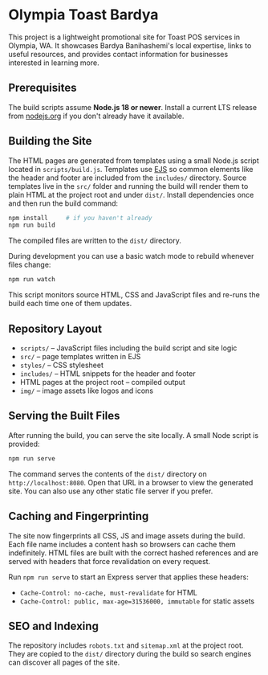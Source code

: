 # Olympia Toast Bardya

This project is a lightweight promotional site for Toast POS services in Olympia, WA. It showcases Bardya Banihashemi's local expertise, links to useful resources, and provides contact information for businesses interested in learning more.

## Prerequisites

The build scripts assume **Node.js 18 or newer**. Install a current LTS release from [nodejs.org](https://nodejs.org/) if you don't already have it available.

## Building the Site

The HTML pages are generated from templates using a small Node.js script located
in `scripts/build.js`. Templates use [EJS](https://ejs.co/) so common elements
like the header and footer are included from the `includes/` directory. Source
templates live in the `src/` folder and running the build will render them to
plain HTML at the project root and under `dist/`.
Install dependencies once and then run the build command:

```bash
npm install     # if you haven't already
npm run build
```

The compiled files are written to the `dist/` directory.

During development you can use a basic watch mode to rebuild whenever files
change:

```bash
npm run watch
```

This script monitors source HTML, CSS and JavaScript files and re-runs the build
each time one of them updates.

## Repository Layout

- `scripts/` – JavaScript files including the build script and site logic
- `src/` – page templates written in EJS
- `styles/` – CSS stylesheet
- `includes/` – HTML snippets for the header and footer
- HTML pages at the project root – compiled output
- `img/` – image assets like logos and icons

## Serving the Built Files

After running the build, you can serve the site locally. A small Node script is provided:

```bash
npm run serve
```

The command serves the contents of the `dist/` directory on `http://localhost:8080`.
Open that URL in a browser to view the generated site. You can also use any other static file server if you prefer.

## Caching and Fingerprinting

The site now fingerprints all CSS, JS and image assets during the build. Each file name includes a content hash so browsers can cache them indefinitely. HTML files are built with the correct hashed references and are served with headers that force revalidation on every request.

Run `npm run serve` to start an Express server that applies these headers:

- `Cache-Control: no-cache, must-revalidate` for HTML
- `Cache-Control: public, max-age=31536000, immutable` for static assets

## SEO and Indexing

The repository includes `robots.txt` and `sitemap.xml` at the project root.
They are copied to the `dist/` directory during the build so search engines can
discover all pages of the site.
